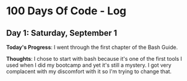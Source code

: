 # 100 Days Of Code - Log

## Day 1: Saturday, September 1

**Today's Progress**: I went through the first chapter of the Bash Guide.

**Thoughts**: I chose to start with bash because it's one of the first tools I used when I did my bootcamp and yet it's still a mystery. I got very complacent with my discomfort with it so I'm trying to change that.
